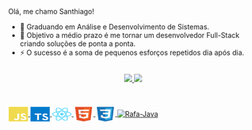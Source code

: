 Olá, me chamo Santhiago!


- 🔭 Graduando em Análise e Desenvolvimento de Sistemas.
- 🌱 Objetivo a médio prazo é me tornar um desenvolvedor Full-Stack criando soluções de ponta a ponta.
- ⚡ O sucesso é a soma de pequenos esforços repetidos dia após dia.

##
 

<div align="center">
  <a href="https://github.com/Santhiago17">
  <img height="180em" src="https://github-readme-stats.vercel.app/api?username=Santhiago17&show_icons=true&theme=dark&include_all_commits=true&count_private=true"/>
  <img height="180em" src="https://github-readme-stats.vercel.app/api/top-langs/?username=Santhiago17&layout=compact&langs_count=7&theme=dark"/>
</div>
 
 ##

</div>
<div style="display: inline_block"><br>
  <img align="center" alt="Rafa-Js" height="30" width="40" src="https://raw.githubusercontent.com/devicons/devicon/master/icons/javascript/javascript-plain.svg">
  <img align="center" alt="Rafa-Ts" height="30" width="40" src="https://raw.githubusercontent.com/devicons/devicon/master/icons/typescript/typescript-plain.svg">
  <img align="center" alt="Rafa-React" height="30" width="40" src="https://raw.githubusercontent.com/devicons/devicon/master/icons/react/react-original.svg">
  <img align="center" alt="Rafa-HTML" height="30" width="40" src="https://raw.githubusercontent.com/devicons/devicon/master/icons/html5/html5-original.svg">
  <img align="center" alt="Rafa-CSS" height="30" width="40" src="https://raw.githubusercontent.com/devicons/devicon/master/icons/css3/css3-original.svg">
  <img align="center" alt="Rafa-Java" height="40" width="40" src="https://cdn.jsdelivr.net/gh/devicons/devicon/icons/java/java-original.svg">

  
</div>
